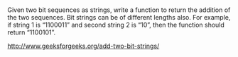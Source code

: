 #
Given two bit sequences as strings, write a function to return the addition of the two sequences. Bit strings can be of different lengths also. For example, if string 1 is “1100011” and second string 2 is “10”, then the function should return “1100101”.

http://www.geeksforgeeks.org/add-two-bit-strings/
